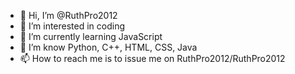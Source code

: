 - 👋 Hi, I’m @RuthPro2012
- 👀 I’m interested in coding
- 🌱 I’m currently learning JavaScript
- 💞️ I’m know Python, C++, HTML, CSS, Java
- 📫 How to reach me is to issue me on RuthPro2012/RuthPro2012

<!---
RuthPro2012/RuthPro2012 is a ✨ special ✨ repository because its `README.md` (this file) appears on your GitHub profile.
You can click the Preview link to take a look at your changes.
--->
